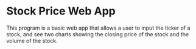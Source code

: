 # Stock Price Web App

This program is a basic web app that allows a user to input the ticker of a stock, and see two charts showing the closing price of the stock and the volume of the stock.
